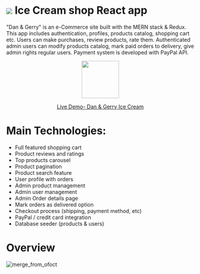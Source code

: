 # <img src="https://user-images.githubusercontent.com/100904506/204921580-410bf51c-2fe2-4431-a3b5-870986c95916.png"/> Ice Cream shop React app


<p>
"Dan & Gerry" is an e-Commerce site built with the MERN stack & Redux.
This app includes authentication, profiles, products catalog, shopping cart etc. Users can make purchases, review products, rate them. Authenticated admin users can modify products catalog, mark paid orders to delivery, give admin rights regular users. Payment system is developed with PayPal API.
</p>
<div align="center">
<img src="https://user-images.githubusercontent.com/100904506/204140936-ca2a9743-e82d-46f3-9e4a-f2cd5a6c79eb.png" width="100" height="100"/>
<p>

 [Live Demo- Dan & Gerry Ice Cream](https://ecommerce-site-practice.herokuapp.com/)
 
  </p>
  </div>

# Main Technologies:
- Full featured shopping cart
- Product reviews and ratings
- Top products carousel
- Product pagination
- Product search feature
- User profile with orders
- Admin product management
- Admin user management
- Admin Order details page
- Mark orders as delivered option
- Checkout process (shipping, payment method, etc)
- PayPal / credit card integration
- Database seeder (products & users)
 #
# Overview
![merge_from_ofoct](https://user-images.githubusercontent.com/100904506/204920649-5f6d8b52-e34a-4f18-98f3-c186bee528a6.jpg)
